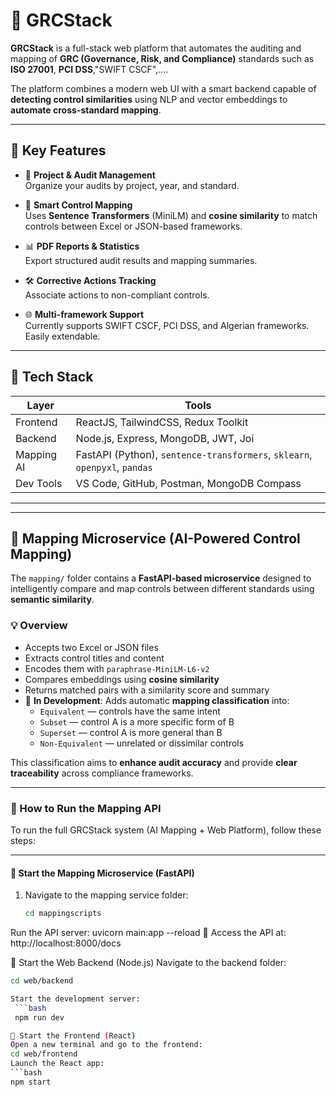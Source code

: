 # 🔐 GRCStack 

**GRCStack** is a full-stack web platform that automates the auditing and mapping of **GRC (Governance, Risk, and Compliance)** standards such as **ISO 27001**, **PCI DSS**,"SWIFT CSCF",....

The platform combines a modern web UI with a smart backend capable of **detecting control similarities** using NLP and vector embeddings to **automate cross-standard mapping**.

---

## 🧠 Key Features

- 🧾 **Project & Audit Management**  
  Organize your audits by project, year, and standard.

- 🧠 **Smart Control Mapping**  
  Uses **Sentence Transformers** (MiniLM) and **cosine similarity** to match controls between Excel or JSON-based frameworks.

- 📊 **PDF Reports & Statistics**  
  Export structured audit results and mapping summaries.

- 🛠️ **Corrective Actions Tracking**  
  Associate actions to non-compliant controls.

- 🌐 **Multi-framework Support**  
  Currently supports SWIFT CSCF, PCI DSS, and Algerian frameworks. Easily extendable.

---

## 🧰 Tech Stack

| Layer      | Tools                                                                 |
|------------|-----------------------------------------------------------------------|
| Frontend   | ReactJS, TailwindCSS, Redux Toolkit                                  |
| Backend    | Node.js, Express, MongoDB, JWT, Joi                                  |
| Mapping AI | FastAPI (Python), `sentence-transformers`, `sklearn`, `openpyxl`, `pandas` |
| Dev Tools  | VS Code, GitHub, Postman, MongoDB Compass                            |

---


---

## 🔁 Mapping Microservice (AI-Powered Control Mapping)

The `mapping/` folder contains a **FastAPI-based microservice** designed to intelligently compare and map controls between different standards using **semantic similarity**.

### 💡 Overview

- Accepts two Excel or JSON files
- Extracts control titles and content
- Encodes them with `paraphrase-MiniLM-L6-v2`
- Compares embeddings using **cosine similarity**
- Returns matched pairs with a similarity score and summary
- 🧠 **In Development**: Adds automatic **mapping classification** into:
  - `Equivalent` — controls have the same intent  
  - `Subset` — control A is a more specific form of B  
  - `Superset` — control A is more general than B  
  - `Non-Equivalent` — unrelated or dissimilar controls

This classification aims to **enhance audit accuracy** and provide **clear traceability** across compliance frameworks.

---

### 🚀 How to Run the Mapping API

To run the full GRCStack system (AI Mapping + Web Platform), follow these steps:

---

#### 🧠 Start the Mapping Microservice (FastAPI)

1. Navigate to the mapping service folder:
   ```bash
   cd mappingscripts
Run the API server:
uvicorn main:app --reload
📍 Access the API at: http://localhost:8000/docs

🧩 Start the Web Backend (Node.js)
Navigate to the backend folder:
 ```bash
cd web/backend

Start the development server:
  ```bash
  npm run dev

🎨 Start the Frontend (React)
Open a new terminal and go to the frontend:
cd web/frontend
Launch the React app:
 ```bash
npm start
